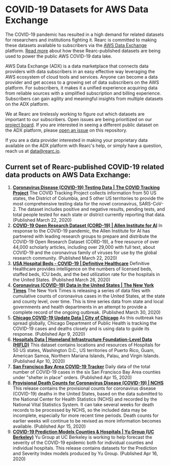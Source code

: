 # COVID-19 Datasets for AWS Data Exchange

The COVID-19 pandemic has resulted in a high demand for related datasets for researchers and institutions fighting it. Rearc is committed to making these datasets available to subscribers via the [AWS Data Exchange](https://aws.amazon.com/data-exchange/) platform. [Read more](https://aws.amazon.com/blogs/big-data/a-public-data-lake-for-analysis-of-covid-19-data/) about how these Rearc-published datasets are being used to power the public AWS COVID-19 data lake.

AWS Data Exchange (ADX) is a data marketplace that connects data providers with data subscribers in an easy effective way leveraging the AWS ecosystem of cloud tools and services. Anyone can become a data provider and get access to a growing set of data subscribers on the AWS platform. For subscribers, it makes it a unified experience acquiring data from reliable sources with a simplified subscription and billing experience. Subscribers can gain agility and meaningful insights from multiple datasets on the ADX platform. 

We at Rearc are tirelessly working to figure out which datasets are important to our subscribers. Open issues are being prioritized on our [project board](https://github.com/rearc-data/covid-datasets-aws-data-exchange/projects/1). If you are interested in seeing a different public dataset on the ADX platform, please [open an issue](https://github.com/rearc-data/covid-datasets-aws-data-exchange/issues/new) on this repository.

If you are a data provider interested in making your proprietary data available on the ADX platform with Rearc's help, or simply have a question, reach us at [data@rearc.io](mailto:data@rearc.io).

## Current set of Rearc-published COVID-19 related data products on AWS Data Exchange:

1. [**Coronavirus Disease (COVID-19) Testing Data | The COVID Tracking Project**](https://aws.amazon.com/marketplace/pp/prodview-a2ev4blctqkwc?ref_=srh_res_product_title)
The COVID Tracking Project collects information from 50 US states, the District of Columbia, and 5 other US territories to provide the most comprehensive testing data for the novel coronavirus, SARS-CoV-2. The dataset includes positive and negative results, pending tests, and total people tested for each state or district currently reporting that data. (Published March 22, 2020)
2. [**COVID-19 Open Research Dataset (CORD-19) | Allen Institute for AI**](https://aws.amazon.com/marketplace/pp/prodview-ybwpxcqlznbas?ref_=srh_res_product_title)
In response to the COVID-19 pandemic, the Allen Institute for AI has partnered with leading research groups to prepare and distribute the COVID-19 Open Research Dataset (CORD-19), a free resource of over 44,000 scholarly articles, including over 29,000 with full text, about COVID-19 and the coronavirus family of viruses for use by the global research community. (Published March 22, 2020)
3. [**USA Hospital Beds - COVID-19 | Definitive Healthcare**](https://aws.amazon.com/marketplace/pp/prodview-yivxd2owkloha?ref_=srh_res_product_title)
Definitive Healthcare provides intelligence on the numbers of licensed beds, staffed beds, ICU beds, and the bed utilization rate for the hospitals in the United States. (Published March 26, 2020)
4. [**Coronavirus (COVID-19) Data in the United States | The New York Times**](https://aws.amazon.com/marketplace/pp/prodview-jmb464qw2yg74?ref_=srh_res_product_title)
The New York Times is releasing a series of data files with cumulative counts of coronavirus cases in the United States, at the state and county level, over time. This is time series data from state and local governments and health departments in an attempt to provide a complete record of the ongoing outbreak. (Published March 30, 2020)
5. [**Chicago COVID-19 Update Data | City of Chicago**](https://aws.amazon.com/marketplace/pp/prodview-awlpvbw6cui3g?ref_=srh_res_product_title)
As this outbreak has spread globally, Chicago Department of Public Health is tracking the COVID-19 cases and deaths closely and is using data to guide its response. (Published Apr 9, 2020)
6. [**Hospitals Data | Homeland Infrastructure Foundation-Level Data (HIFLD)**](https://aws.amazon.com/marketplace/pp/prodview-fmjkj5jshol2k?ref_=srh_res_product_title)
This dataset contains locations and resources of Hospitals for 50 US states, Washington D.C., US territories of Puerto Rico, Guam, American Samoa, Northern Mariana Islands, Palau, and Virgin Islands. (Published Apr 10, 2020)
7. [**San Francisco Bay Area COVID-19 Tracker**](https://aws.amazon.com/marketplace/pp/prodview-7bbg5rjbsmimg?ref_=srh_res_product_title)
Daily data of the total number of COVID-19 cases in the six San Francisco Bay Area counties under "shelter in place" orders. (Published Apr 15, 2020)
8. [**Provisional Death Counts for Coronavirus Disease (COVID-19) | NCHS**](https://aws.amazon.com/marketplace/pp/prodview-rw5xp4o4hqu7g?ref_=srh_res_product_title)
This release contains the provisional counts for coronavirus disease (COVID-19) deaths in the United States, based on the data submitted to the National Center for Health Statistics (NCHS) and recorded by the National Vital Statistics System. It can take several weeks for death records to be processed by NCHS, so the included data may be incomplete, especially for more recent time periods. Death counts for earlier weeks will continue to be revised as more information becomes available. (Published Apr 15, 2020)
9. [**COVID-19 Prediction Models Counties & Hospitals | Yu Group (UC Berkeley)**](https://aws.amazon.com/marketplace/pp/prodview-px2tvvydirx4o?ref_=srh_res_product_title)
Yu Group at UC Berkeley is working to help forecast the severity of the COVID-19 epidemic both for individual counties and individual hospitals. This release contains datasets for the Prediction and Severity Index models produced by Yu Group. (Published Apr 16, 2020)

